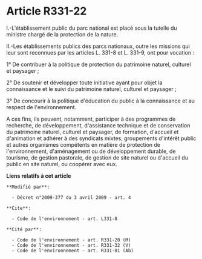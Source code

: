 # Article R331-22

I.-L'établissement public du parc national est placé sous la tutelle du ministre chargé de la protection de la nature. 

II.-Les établissements publics des parcs nationaux, outre les missions qui leur sont reconnues par les articles L. 331-8 et
L. 331-9, ont pour vocation : 

1° De contribuer à la politique de protection du patrimoine naturel, culturel et paysager ; 

2° De soutenir et développer toute initiative ayant pour objet la connaissance et le suivi du patrimoine naturel, culturel et
paysager ; 

3° De concourir à la politique d'éducation du public à la connaissance et au respect de l'environnement.

A ces fins, ils peuvent, notamment, participer à des programmes de recherche, de développement, d'assistance technique et de
conservation du patrimoine naturel, culturel et paysager, de formation, d'accueil et d'animation et adhérer à des syndicats
mixtes, groupements d'intérêt public et autres organismes compétents en matière de protection de l'environnement,
d'aménagement ou de développement durable, de tourisme, de gestion pastorale, de gestion de site naturel ou d'accueil du
public en site naturel, ou coopérer avec eux.

**Liens relatifs à cet article**

	**Modifié par**:

	  - Décret n°2009-377 du 3 avril 2009 - art. 4

	**Cite**:

	  - Code de l'environnement - art. L331-8

	**Cité par**:

	  - Code de l'environnement - art. R331-20 (M)
	  - Code de l'environnement - art. R331-32 (V)
	  - Code de l'environnement - art. R331-81 (Ab)
